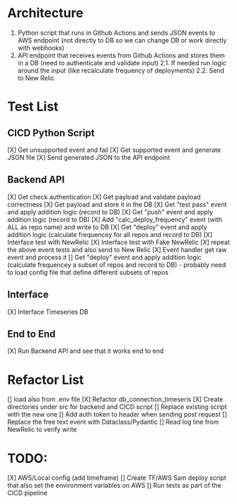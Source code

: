 # Architecture


1. Python script that runs in Github Actions and sends JSON events to AWS endpoint (not directly to DB so we can change DB or work directly with webhooks) 
2. API endpoint that receives events from Github Actions and stores them in a DB (need to authenticate and validate input)
2.1. If needed run logic around the input (like recalculate frequency of deployments)
2.2. Send to New Relic


# Test List

## CICD Python Script
[X] Get unsupported event and fail
[X] Get supported event and generate JSON file
[X] Send generated JSON to the API endpoint

## Backend API
[X] Get check authentication
[X] Get payload and validate payload correctness
[X] Get payload and store it in the DB
[X] Get "test pass" event and apply addition logic (record to DB)
[X] Get "push" event and apply addition logic (record to DB)
[X] Add "calc_deploy_frequency" event (with ALL as repo name) and write to DB
[X] Get "deploy" event and apply addition logic (calculate frequencey for all repos and record to DB)
[X] Interface test with NewRelic
[X] Interface test with Fake NewRelic
[X] repeat the above event tests and also send to New Relic
[X] Event handler get raw event and process it
[] Get "deploy" event and apply addition logic (calculate frequencey a subset of repos and record to DB) - probably need to load config file that define different subsets of repos


## Interface
[X] Interface Timeseries DB

## End to End
[X] Run Backend API and see that it works end to end

# Refactor List

[] load also from .env file
[X] Refactor db_connection_timeseris
[X] Create directories under src for backend and CICD script
[] Replace existing script with the new one
[] Add auth token to header when sending post request
[] Replace the free text event with Dataclass/Pydantic
[] Read log line from NewRelic to verify write



# TODO: 

[X] AWS/Local config (add timeframe)
[] Create TF/AWS Sam deploy script that also set the environment variables on AWS
[] Run tests as part of the CICD pipeline